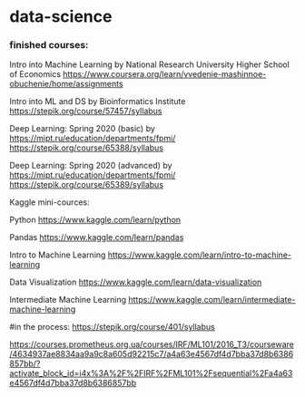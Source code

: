 # data-science

### finished courses:
Intro into Machine Learning by National Research University Higher School of Economics
https://www.coursera.org/learn/vvedenie-mashinnoe-obuchenie/home/assignments

Intro into ML and DS by Bioinformatics Institute
https://stepik.org/course/57457/syllabus

Deep Learning: Spring 2020 (basic) by https://mipt.ru/education/departments/fpmi/
https://stepik.org/course/65388/syllabus

Deep Learning: Spring 2020 (advanced) by https://mipt.ru/education/departments/fpmi/
https://stepik.org/course/65389/syllabus

Kaggle mini-cources:

Python https://www.kaggle.com/learn/python

Pandas https://www.kaggle.com/learn/pandas

Intro to Machine Learning https://www.kaggle.com/learn/intro-to-machine-learning

Data Visualization https://www.kaggle.com/learn/data-visualization

Intermediate Machine Learning https://www.kaggle.com/learn/intermediate-machine-learning


#in the process:
https://stepik.org/course/401/syllabus

https://courses.prometheus.org.ua/courses/IRF/ML101/2016_T3/courseware/4634937ae8834aa9a9c8a605d92215c7/a4a63e4567df4d7bba37d8b6386857bb/?activate_block_id=i4x%3A%2F%2FIRF%2FML101%2Fsequential%2Fa4a63e4567df4d7bba37d8b6386857bb
